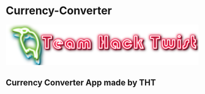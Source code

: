 # Currency-Converter


<img src="Cool-Text-376123244834903.png">

<h2>Currency Converter App made by THT </h2>
